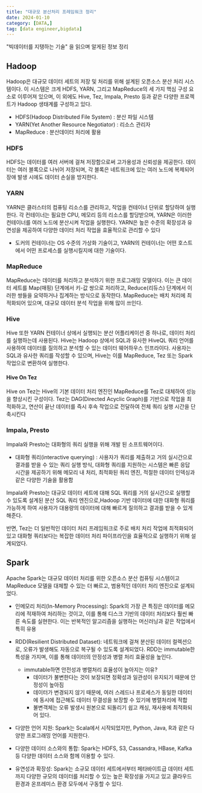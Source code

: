 ```yaml
---
title: "대규모 분산처리 프레임워크 정리"
date: 2024-01-10
category: [DATA,]
tag: [data engineer,bigdata]
---
```


"빅데이터를 지탱하는 기술" 을 읽으며 알게된 정보 정리


## Hadoop

Hadoop은 대규모 데이터 세트의 저장 및 처리를 위해 설계된 오픈소스 분산 처리 시스템이다. 
이 시스템은 크게 HDFS, YARN, 그리고 MapReduce의 세 가지 핵심 구성 요소로 이루어져 있으며, 이 외에도 Hive, Tez, Impala, Presto 등과 같은 다양한 프로젝트가 Hadoop 생태계를 구성하고 있다.

- HDFS(Hadoop Distributed File System) : 분산 파일 시스템
- YARN(Yet Another Resource Negotiator) : 리소스 관리자
- MapReduce : 분산데이터 처리에 활용

### HDFS

HDFS는 데이터를 여러 서버에 걸쳐 저장함으로써 고가용성과 신뢰성을 제공한다. 
데이터는 여러 블록으로 나뉘어 저장되며, 각 블록은 네트워크에 있는 여러 노드에 복제되어 장애 발생 시에도 데이터 손실을 방지한다.

### YARN

YARN은 클러스터의 컴퓨팅 리소스를 관리하고, 작업을 컨테이너 단위로 할당하여 실행한다. 
각 컨테이너는 필요한 CPU, 메모리 등의 리소스를 할당받으며, YARN은 이러한 컨테이너를 여러 노드에 분산시켜 작업을 실행한다. 
YARN은 높은 수준의 확장성과 유연성을 제공하여 다양한 데이터 처리 작업을 효율적으로 관리할 수 있다

* 도커의 컨테이너는 OS 수준의 가상화 기술이고, YARN의 컨테이너는 어떤 호스트에서 어떤 프로세스를 실행시킬지에 대한 기술이다.

### MapReduce

MapReduce는 데이터를 처리하고 분석하기 위한 프로그래밍 모델이다. 
이는 큰 데이터 세트를 Map(매핑) 단계에서 키-값 쌍으로 처리하고, Reduce(리듀스) 단계에서 이러한 쌍들을 요약하거나 집계하는 방식으로 동작한다. 
MapReduce는 배치 처리에 최적화되어 있으며, 대규모 데이터 분석 작업을 위해 많이 쓰인다.

### Hive

Hive 또한 YARN 컨테이너 상에서 실행되는 분산 어플리케이션 중 하나로, 데이터 처리를 실행하는데 사용된다. 
Hive는 Hadoop 상에서 SQL과 유사한 HiveQL 쿼리 언어를 사용하여 데이터를 질의하고 분석할 수 있는 데이터 웨어하우스 인프라이다. 사용자는 SQL과 유사한 쿼리를 작성할 수 있으며, Hive는 이를 MapReduce, Tez 또는 Spark 작업으로 변환하여 실행한다.

#### Hive On Tez

Hive on Tez는 Hive의 기본 데이터 처리 엔진인 MapReduce를 Tez로 대체하여 성능을 향상시킨 구성이다. Tez는 DAG(Directed Acyclic Graph)를 기반으로 작업을 최적화하고, 연산이 끝난 데이터를 즉시 후속 작업으로 전달하여 전체 쿼리 실행 시간을 단축시킨다

### Impala, Presto

Impala와 Presto는 대화형의 쿼리 실행을 위해 개발 된 소프트웨어이다. 

- 대화형 쿼리(interactive querying) : 사용자가 쿼리를 제출하고 거의 실시간으로 결과를 받을 수 있는 쿼리 실행 방식, 대화형 쿼리를 지원하는 시스템은 빠른 응답 시간을 제공하기 위해 메모리 내 처리, 최적화된 쿼리 엔진, 적절한 데이터 인덱싱과 같은 다양한 기술을 활용함

Impala와 Presto는 대규모 데이터 세트에 대해 SQL 쿼리를 거의 실시간으로 실행할 수 있도록 설계된 분산 SQL 쿼리 엔진으로,Hadoop 기반 데이터에 대한 대화형 쿼리를 가능하게 하여 사용자가 대용량의 데이터에 대해 빠르게 질의하고 결과를 받을 수 있게 해준다. 

반면, Tez는 더 일반적인 데이터 처리 프레임워크로 주로 배치 처리 작업에 최적화되어 있고 대화형 쿼리보다는 복잡한 데이터 처리 파이프라인을 효율적으로 실행하기 위해 설계되었다.

## Spark

Apache Spark는 대규모 데이터 처리를 위한 오픈소스 분산 컴퓨팅 시스템이고 MapReduce 모델을 대체할 수 있는 더 빠르고, 범용적인 데이터 처리 엔진으로 설계되었다. 

- 인메모리 처리(In-Memory Processing): Spark의 가장 큰 특징은 데이터를 메모리에 적재하여 처리하는 것이고, 이를 통해 디스크 기반의 데이터 처리보다 훨씬 빠른 속도를 실현한다. 이는 반복적인 알고리즘을 실행하는 머신러닝과 같은 작업에서 특히 유용

- RDD(Resilient Distributed Dataset): 네트워크에 걸쳐 분산된 데이터 컬렉션으로, 오류가 발생해도 자동으로 복구될 수 있도록 설계되었다. RDD는 immutable한 특성을 가지며, 이를 통해 데이터의 안정성과 병렬 처리 효율성을 높인다.

    - immutable하면 안전성과 병렬처리 효율성이 높아지는 이유?
        - 데이터가 불변한다는 것이 보장되면 정확성과 일관성이 유지되기 때문에 안정성이 높아짐
        - 데이터가 변경되지 않기 때문에, 여러 스레드나 프로세스가 동일한 데이터에 동시에 접근해도 데이터 무결성을 보장할 수 있기에 병렬처리에 적합
        - 불변객체는 오류 발생시 원본으로 되돌리기 쉽고 캐싱, 재사용에 최적화되어 있다.

- 다양한 언어 지원: Spark는 Scala에서 시작되었지만, Python, Java, R과 같은 다양한 프로그래밍 언어를 지원한다.

- 다양한 데이터 소스와의 통합: Spark는 HDFS, S3, Cassandra, HBase, Kafka 등 다양한 데이터 소스와 함께 이용할 수 있다.

- 유연성과 확장성: Spark는 소규모 데이터 세트에서부터 페타바이트급 데이터 세트까지 다양한 규모의 데이터를 처리할 수 있는 높은 확장성을 가지고 있고 클라우드 환경과 온프레미스 환경 모두에서 구동할 수 있다.